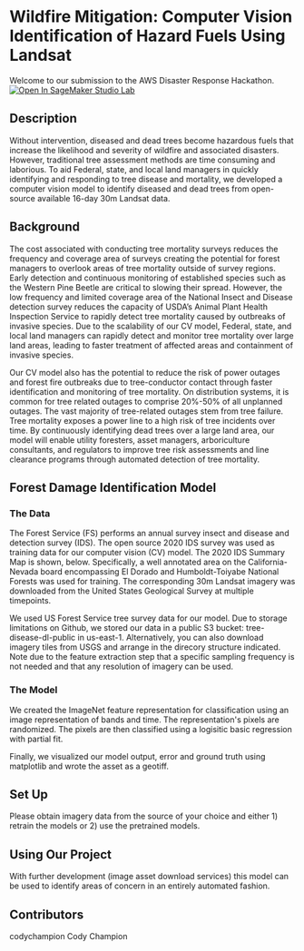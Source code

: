 # Wildfire Mitigation: Computer Vision Identification of Hazard Fuels Using Landsat
Welcome to our submission to the AWS Disaster Response Hackathon.  [![Open In SageMaker Studio Lab](https://studiolab.sagemaker.aws/studiolab.svg)](https://studiolab.sagemaker.aws/import/github/github.com/MarjorieRWillner/DisasterHack/edit/main/tree_model/Data_extraction.ipynb)



## Description
Without intervention, diseased and dead trees become hazardous fuels that increase the likelihood and severity of wildfire and associated disasters. However, traditional tree assessment methods are time consuming and laborious. To aid Federal, state, and local land managers in quickly identifying and responding to tree disease and mortality, we developed a computer vision model to identify diseased and dead trees from open-source available 16-day 30m Landsat data. 

## Background

The cost associated with conducting tree mortality surveys reduces the frequency and coverage area of surveys creating the potential for forest managers to overlook areas of tree mortality outside of survey regions. Early detection and continuous monitoring of established species such as the Western Pine Beetle are critical to slowing their spread. However, the low frequency and limited coverage area of the National Insect and Disease detection survey reduces the capacity of USDA’s Animal Plant Health Inspection Service to rapidly detect tree mortality caused by outbreaks of invasive species. Due to the scalability of our CV model, Federal, state, and local land managers can rapidly detect and monitor tree mortality over large land areas, leading to faster treatment of affected areas and containment of invasive species.

Our CV model also has the potential to reduce the risk of power outages and forest fire outbreaks due to tree-conductor contact through faster identification and monitoring of tree mortality. On distribution systems, it is common for tree related outages to comprise 20%-50% of all unplanned outages. The vast majority of tree-related outages stem from tree failure. Tree mortality exposes a power line to a high risk of tree incidents over time. By continuously identifying dead trees over a large land area, our model will enable utility foresters, asset managers, arboriculture consultants, and regulators to improve tree risk assessments and line clearance programs through automated detection of tree mortality.


## Forest Damage Identification Model
### The Data

The Forest Service (FS) performs an annual survey insect and disease and detection survey (IDS). The open source 2020 IDS survey was used as training data for our computer vision (CV) model. The 2020 IDS Summary Map is shown, below. Specifically, a well annotated area on the California-Nevada board encompassing El Dorado and Humboldt-Toiyabe National Forests was used for training. The corresponding 30m Landsat imagery was downloaded from the United States Geological Survey at multiple timepoints. 

We used US Forest Service tree survey data for our model. Due to storage limitations on Github, we stored our data in a public S3 bucket: tree-disease-dl-public in us-east-1.  Alternatively, you can also download imagery tiles from USGS and arrange in the direcory structure indicated.  Note due to the feature extraction step that a specific sampling frequency is not needed and that any resolution of imagery can be used.

### The Model
We created the ImageNet feature representation for classification using an image representation of bands and time. The representation's pixels are randomized. The pixels are then classified using a logisitic basic regression with partial fit.

Finally, we visualized our model output, error and ground truth using matplotlib and wrote the asset as a geotiff.


## Set Up
Please obtain imagery data from the source of your choice and either 1) retrain the models or 2) use the pretrained models.

## Using Our Project
With further development (image asset download services) this model can be used to identify areas of concern in an entirely automated fashion.


## Contributors
codychampion Cody Champion


